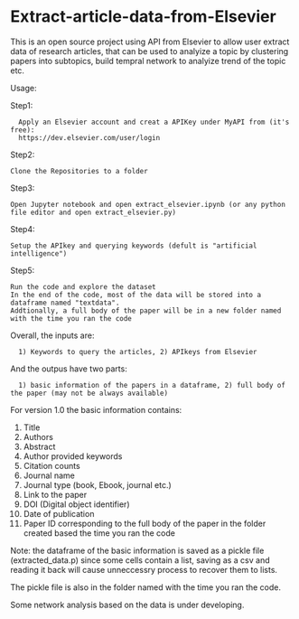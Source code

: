 # Extract-article-data-from-Elsevier
This is an open source project using API from Elsevier to allow user extract data of research articles, that can be used to analyize a topic by clustering papers into subtopics, build tempral network to analyize trend of the topic etc.

Usage:

Step1: 

      Apply an Elsevier account and creat a APIKey under MyAPI from (it's free):
      https://dev.elsevier.com/user/login
      
Step2:

    Clone the Repositories to a folder

Step3:

    Open Jupyter notebook and open extract_elsevier.ipynb (or any python file editor and open extract_elsevier.py)

Step4:

    Setup the APIkey and querying keywords (defult is "artificial intelligence")

Step5:

    Run the code and explore the dataset
    In the end of the code, most of the data will be stored into a dataframe named "textdata".
    Addtionally, a full body of the paper will be in a new folder named with the time you ran the code

Overall, the inputs are:

      1) Keywords to query the articles, 2) APIkeys from Elsevier
And the outpus have two parts:
      
      1) basic information of the papers in a dataframe, 2) full body of the paper (may not be always available)

For version 1.0 the basic information contains:
1. Title
2. Authors
3. Abstract
4. Author provided keywords
5. Citation counts
6. Journal name
7. Journal type (book, Ebook, journal etc.)
8. Link to the paper
9. DOI (Digital object identifier)
10. Date of publication
11. Paper ID corresponding to the full body of the paper in the folder created based the time you ran the code
    
 
Note: the dataframe of the basic information is saved as a pickle file (extracted_data.p) since some cells contain a list, saving as a csv and reading it back will cause unneccessry process to recover them to lists.

The pickle file is also in the folder named with the time you ran the code.



Some network analysis based on the data is under developing.
